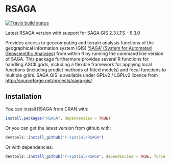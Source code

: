 
<!-- README.md is generated from README.Rmd. Please edit that file -->

# RSAGA

[![Travis build
status](https://travis-ci.org/r-spatial/RSAGA.svg?branch=master)](https://travis-ci.org/r-spatial/RSAGA)

Latest RSAGA version with support for SAGA GIS 2.3 LTS - 6.3.0

Provides access to geocomputing and terrain analysis functions of the
geographical information system (GIS) [‘SAGA’ (System for Automated
Geoscientific Analyses)](http://saga-gis.org/en/index.html) from within
R by running the command line version of SAGA. This package furthermore
provides several R functions for handling ASCII grids, including a
flexible framework for applying local functions (including predict
methods of fitted models) and focal functions to multiple grids. SAGA
GIS is available under GPLv2 / LGPLv2 licence from
<http://sourceforge.net/projects/saga-gis/>.

## Installation

You can install RSAGA from CRAN with:

``` r
install.packages("RSAGA", dependencies = TRUE)
```

Or you can get the latest version from github with:

``` r
devtools::install_github("r-spatial/RSAGA")
```

Or with
dependencies:

``` r
devtools::install_github("r-spatial/RSAGA", dependencies = TRUE, force = TRUE)
```
